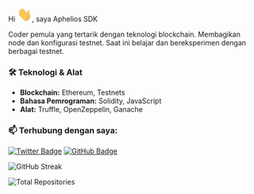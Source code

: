 Hi <img src="https://raw.githubusercontent.com/ABSphreak/ABSphreak/master/gifs/Hi.gif" width="30px">, saya Aphelios SDK

<!-- Deskripsi singkat tentang Anda -->
 Coder pemula yang tertarik dengan teknologi blockchain.
 Membagikan node dan konfigurasi testnet.
 Saat ini belajar dan bereksperimen dengan berbagai testnet.

### 🛠 Teknologi & Alat
- **Blockchain:** Ethereum, Testnets
- **Bahasa Pemrograman:** Solidity, JavaScript
- **Alat:** Truffle, OpenZeppelin, Ganache

### 📫 Terhubung dengan saya:
[![Twitter Badge](https://img.shields.io/badge/-Twitter-1da1f2?style=flat-square&labelColor=1da1f2&logo=twitter&logoColor=white&link=https://twitter.com/tritonker)](https://twitter.com/tritonker)
[![GitHub Badge](https://img.shields.io/badge/-GitHub-333?style=flat-square&logo=github&logoColor=white&link=https://github.com/aphelios01-sdk)](https://github.com/aphelios01-sdk)

![GitHub Streak](https://github-readme-streak-stats.herokuapp.com/?user=Aphelios01-sdk)

![Total Repositories](https://img.shields.io/badge/Total%20Repositories-12-%23007EC6)

